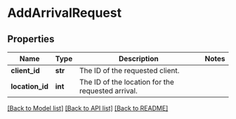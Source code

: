 # AddArrivalRequest

## Properties
Name | Type | Description | Notes
------------ | ------------- | ------------- | -------------
**client_id** | **str** | The ID of the requested client. | 
**location_id** | **int** | The ID of the location for the requested arrival. | 

[[Back to Model list]](../README.md#documentation-for-models) [[Back to API list]](../README.md#documentation-for-api-endpoints) [[Back to README]](../README.md)


